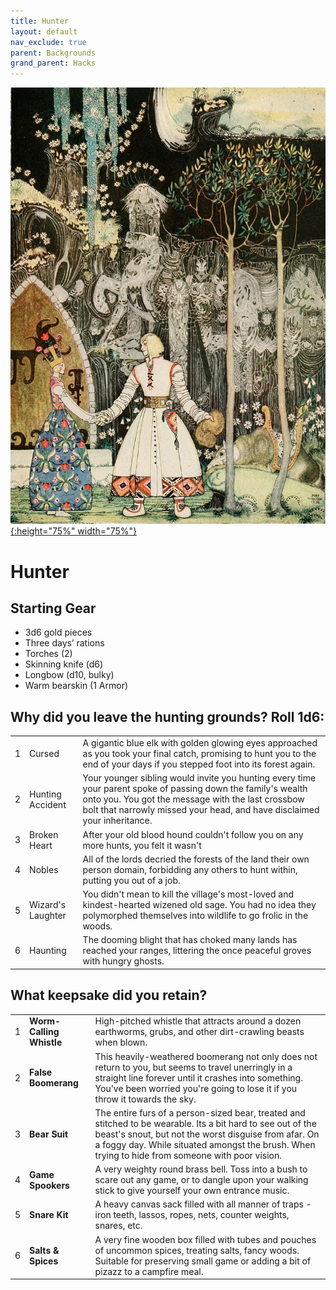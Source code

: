 ```yaml
---
title: Hunter
layout: default
nav_exclude: true
parent: Backgrounds
grand_parent: Hacks
---
```


[![Alt text](/img/backgrounds/hunter.jpg "East of the Sun and West of the Moon, illustrated by Kay Nielsen"){:height="75%" width="75%"}](/img/backgrounds/hunter.jpg)

# Hunter


## Starting Gear

- 3d6 gold pieces
- Three days’ rations
- Torches (2)
- Skinning knife (d6)
- Longbow (d10, bulky)
- Warm bearskin (1 Armor)

## Why did you leave the hunting grounds? Roll 1d6:
||                 ||
| ---- | ----------------- | ------------------------------------------------------------ |
| 1    | Cursed            | A gigantic blue elk with golden glowing eyes approached as you took your final catch, promising to hunt you to the end of your days if you stepped foot into its forest again. |
| 2    | Hunting Accident  | Your younger sibling would invite you hunting every time your parent spoke of passing down the family's wealth onto you. You got the message with the last crossbow bolt that narrowly missed your head, and have disclaimed your inheritance. |     
| 3    | Broken Heart      | After your old blood hound couldn't follow you on any more hunts, you felt it wasn't |    
| 4    | Nobles            | All of the lords decried the forests of the land their own person domain, forbidding any others to hunt within, putting you out of a job. |     
| 5    | Wizard's Laughter | You didn't mean to kill the village's most-loved and kindest-hearted wizened old sage. You had no idea they polymorphed themselves into wildlife to go frolic in the woods. |     
| 6    | Haunting          | The dooming blight that has choked many lands has reached your ranges, littering the once peaceful groves with hungry ghosts. |     


## What keepsake did you retain?

|      |                          |                                                              |
| ---- | ------------------------ | ------------------------------------------------------------ |
| 1    | **Worm-Calling Whistle** | High-pitched whistle that attracts around a dozen earthworms, grubs, and other dirt-crawling beasts when blown. |
| 2    | **False Boomerang**      | This heavily-weathered boomerang not only does not return to you, but seems to travel unerringly in a straight line forever until it crashes into something. You've been worried you're going to lose it if you throw it towards the sky. |
| 3    | **Bear Suit**            | The entire furs of a person-sized bear, treated and stitched to be wearable. Its a bit hard to see out of the beast's snout, but not the worst disguise from afar. On a foggy day. While situated amongst the brush. When trying to hide from someone with poor vision. |
| 4    | **Game Spookers**        | A very weighty round brass bell. Toss into a bush to scare out any game, or to dangle upon your walking stick to give yourself your own entrance music. |
| 5    | **Snare Kit**            | A heavy canvas sack filled with all manner of traps - iron teeth, lassos, ropes, nets, counter weights, snares, etc. |
| 6    | **Salts & Spices**       | A very fine wooden box filled with tubes and pouches of uncommon spices, treating salts, fancy woods. Suitable for preserving small game or adding a bit of pizazz to a campfire meal. |
